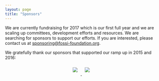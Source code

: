 ```yaml
---
layout: page
title: "Sponsors"
---
```


We are currently fundraising for 2017 which is our first full year and
we are scaling up committees, development efforts and resources. We
are searching for sponsors to support our efforts. If you are
interested, please contact us at
[sponsoring@fossi-foundation.org](mailto:sponsoring@fossi-foundation.org).

We gratefully thank our sponsors that supported our ramp up in 2015
and 2016:

<center>
 <div class="unit-imglnk">
  <a target="_blank" href="http://www.embecosm.com/">
   <img src="http://www.embecosm.com/app/uploads/embecosm-logo.png" style="margin: 10px"/>
  </a>
  <a target="_blank" href="http://www.southpole.se/">
   <img src="https://www.southpole.se/gfx/southpole_logo.gif" style="margin: 10px"/>
  </a>
 </div>
</center>
